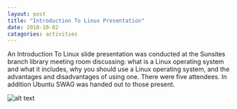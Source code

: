 ```yaml
---
layout: post
title: "Introduction To Linux Presentation"
date: 2018-10-02
catagories: activities
---
```


An Introduction To Linux slide presentation was conducted at the Sunsites branch library meeting room discussing: what is a Linux operating system and what it includes, why you should use a Linux operating system, and the advantages and disadvantages of using one.  There were five attendees.  In addition Ubuntu SWAG was handed out to those present.

![alt text](https://raw.githubusercontent.com/CochiseLinuxUsersGroup/CochiseLinuxUsersGroup.github.io/master/images/rsz_introtolinuxpresentation_2018-10-02_1.jpg)

